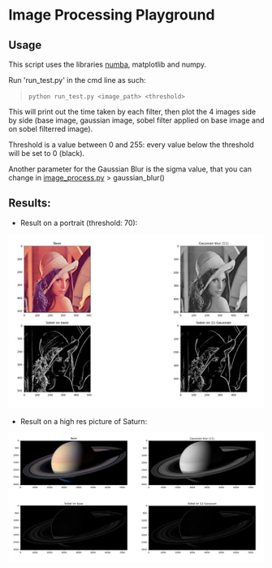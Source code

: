 # Image Processing Playground

## Usage

This script uses the libraries [numba](https://numba.pydata.org/numba-doc/latest/user/installing.html), matplotlib and numpy.

Run 'run_test.py' in the cmd line as such:

> `python run_test.py <image_path> <threshold>`

This will print out the time taken by each filter, then plot the 4 images side by side (base image, gaussian image, sobel filter applied on base image and on sobel filterred image).

Threshold is a value between 0 and 255: every value below the threshold will be set to 0 (black).

Another parameter for the Gaussian Blur is the sigma value, that you can change in [image_process.py](image_process.py) > gaussian_blur()

## Results:

- Result on a portrait (threshold: 70):

![Result on a portrait](results/portrait.png)

- Result on a high res picture of Saturn:

![Result on a portrait](results/Saturn.png)
